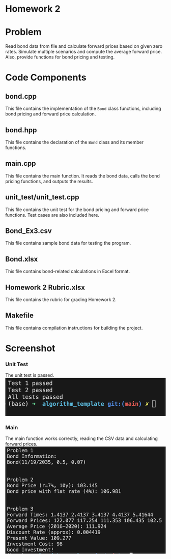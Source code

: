 # Homework 2

# Problem

Read bond data from file and calculate forward prices based on given zero rates.
Simulate multiple scenarios and compute the average forward price.
Also, provide functions for bond pricing and testing.

# Code Components

## bond.cpp

This file contains the implementation of the `Bond` class functions, including bond pricing and forward price calculation.

## bond.hpp

This file contains the declaration of the `Bond` class and its member functions.

## main.cpp

This file contains the main function. It reads the bond data, calls the bond pricing functions, and outputs the results.

## unit_test/unit_test.cpp

This file contains the unit test for the bond pricing and forward price functions.
Test cases are also included here.

## Bond_Ex3.csv

This file contains sample bond data for testing the program.

## Bond.xlsx

This file contains bond-related calculations in Excel format.

## Homework 2 Rubric.xlsx

This file contains the rubric for grading Homework 2.

## Makefile

This file contains compilation instructions for building the project.

# Screenshot

### Unit Test

The unit test is passed.
![Unit Test](./bond2.png)

### Main

The main function works correctly, reading the CSV data and calculating forward prices.
![Main](./bond_main.png)

